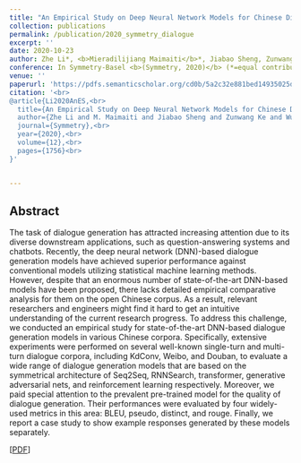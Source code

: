 ```yaml
---
title: "An Empirical Study on Deep Neural Network Models for Chinese Dialogue Generation"
collection: publications
permalink: /publication/2020_symmetry_dialogue
excerpt: ''
date: 2020-10-23
author: Zhe Li*, <b>Mieradilijiang Maimaiti</b>*, Jiabao Sheng, Zunwang Ke, Wushour Slamu, Qinyong Wang, Xiuhong Li
conference: In Symmetry-Basel <b>(Symmetry, 2020)</b> (*=equal contribution)
venue: ''
paperurl: 'https://pdfs.semanticscholar.org/cd0b/5a2c32e881bed14935025d5f0a34fecbf4cc.pdf?_ga=2.165090492.2098448433.1624278785-661854895.1624278785'
citation: '<br>
@article{Li2020AnES,<br>
  title={An Empirical Study on Deep Neural Network Models for Chinese Dialogue Generation},<br>
  author={Zhe Li and M. Maimaiti and Jiabao Sheng and Zunwang Ke and Wushour Silamu and Qinyong Wang and Xiuhong Li},<br>
  journal={Symmetry},<br>
  year={2020},<br>
  volume={12},<br>
  pages={1756}<br>
}'


---
```

<h2><strong>Abstract</strong></h2>
The task of dialogue generation has attracted increasing attention due to its diverse
downstream applications, such as question-answering systems and chatbots. Recently, the deep
neural network (DNN)-based dialogue generation models have achieved superior performance
against conventional models utilizing statistical machine learning methods. However, despite that
an enormous number of state-of-the-art DNN-based models have been proposed, there lacks
detailed empirical comparative analysis for them on the open Chinese corpus. As a result, relevant
researchers and engineers might find it hard to get an intuitive understanding of the current research
progress. To address this challenge, we conducted an empirical study for state-of-the-art DNN-based
dialogue generation models in various Chinese corpora. Specifically, extensive experiments were
performed on several well-known single-turn and multi-turn dialogue corpora, including KdConv,
Weibo, and Douban, to evaluate a wide range of dialogue generation models that are based on
the symmetrical architecture of Seq2Seq, RNNSearch, transformer, generative adversarial nets,
and reinforcement learning respectively. Moreover, we paid special attention to the prevalent
pre-trained model for the quality of dialogue generation. Their performances were evaluated by four
widely-used metrics in this area: BLEU, pseudo, distinct, and rouge. Finally, we report a case study
to show example responses generated by these models separately.

\[[PDF](https://pdfs.semanticscholar.org/cd0b/5a2c32e881bed14935025d5f0a34fecbf4cc.pdf?_ga=2.165090492.2098448433.1624278785-661854895.1624278785)\]  
